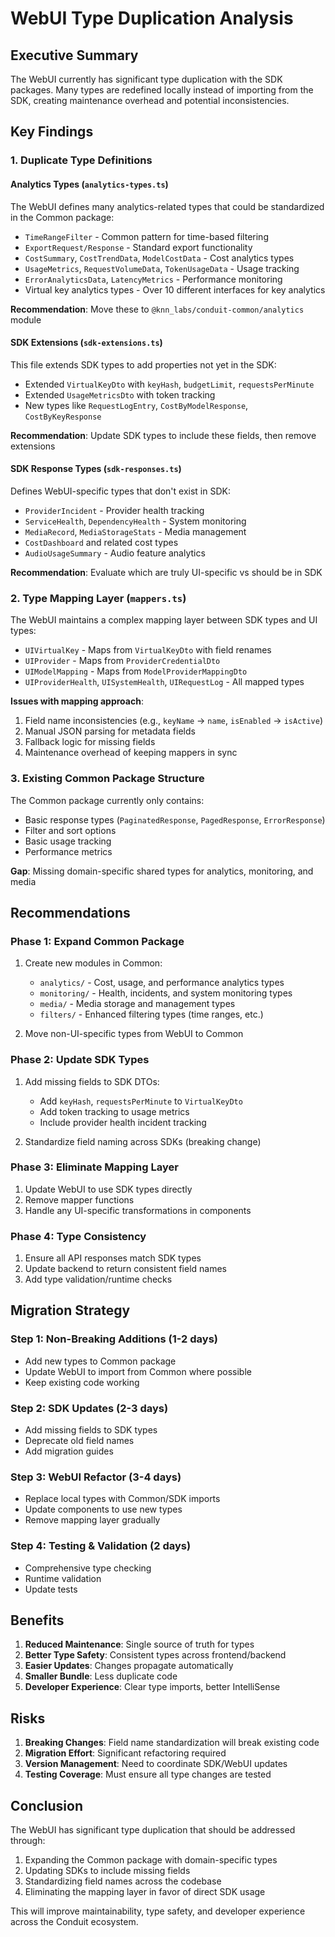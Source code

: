 # WebUI Type Duplication Analysis

## Executive Summary

The WebUI currently has significant type duplication with the SDK packages. Many types are redefined locally instead of importing from the SDK, creating maintenance overhead and potential inconsistencies.

## Key Findings

### 1. Duplicate Type Definitions

#### Analytics Types (`analytics-types.ts`)
The WebUI defines many analytics-related types that could be standardized in the Common package:
- `TimeRangeFilter` - Common pattern for time-based filtering
- `ExportRequest/Response` - Standard export functionality
- `CostSummary`, `CostTrendData`, `ModelCostData` - Cost analytics types
- `UsageMetrics`, `RequestVolumeData`, `TokenUsageData` - Usage tracking
- `ErrorAnalyticsData`, `LatencyMetrics` - Performance monitoring
- Virtual key analytics types - Over 10 different interfaces for key analytics

**Recommendation**: Move these to `@knn_labs/conduit-common/analytics` module

#### SDK Extensions (`sdk-extensions.ts`)
This file extends SDK types to add properties not yet in the SDK:
- Extended `VirtualKeyDto` with `keyHash`, `budgetLimit`, `requestsPerMinute`
- Extended `UsageMetricsDto` with token tracking
- New types like `RequestLogEntry`, `CostByModelResponse`, `CostByKeyResponse`

**Recommendation**: Update SDK types to include these fields, then remove extensions

#### SDK Response Types (`sdk-responses.ts`)
Defines WebUI-specific types that don't exist in SDK:
- `ProviderIncident` - Provider health tracking
- `ServiceHealth`, `DependencyHealth` - System monitoring
- `MediaRecord`, `MediaStorageStats` - Media management
- `CostDashboard` and related cost types
- `AudioUsageSummary` - Audio feature analytics

**Recommendation**: Evaluate which are truly UI-specific vs should be in SDK

### 2. Type Mapping Layer (`mappers.ts`)

The WebUI maintains a complex mapping layer between SDK types and UI types:
- `UIVirtualKey` - Maps from `VirtualKeyDto` with field renames
- `UIProvider` - Maps from `ProviderCredentialDto`
- `UIModelMapping` - Maps from `ModelProviderMappingDto`
- `UIProviderHealth`, `UISystemHealth`, `UIRequestLog` - All mapped types

**Issues with mapping approach**:
1. Field name inconsistencies (e.g., `keyName` → `name`, `isEnabled` → `isActive`)
2. Manual JSON parsing for metadata fields
3. Fallback logic for missing fields
4. Maintenance overhead of keeping mappers in sync

### 3. Existing Common Package Structure

The Common package currently only contains:
- Basic response types (`PaginatedResponse`, `PagedResponse`, `ErrorResponse`)
- Filter and sort options
- Basic usage tracking
- Performance metrics

**Gap**: Missing domain-specific shared types for analytics, monitoring, and media

## Recommendations

### Phase 1: Expand Common Package
1. Create new modules in Common:
   - `analytics/` - Cost, usage, and performance analytics types
   - `monitoring/` - Health, incidents, and system monitoring types
   - `media/` - Media storage and management types
   - `filters/` - Enhanced filtering types (time ranges, etc.)

2. Move non-UI-specific types from WebUI to Common

### Phase 2: Update SDK Types
1. Add missing fields to SDK DTOs:
   - Add `keyHash`, `requestsPerMinute` to `VirtualKeyDto`
   - Add token tracking to usage metrics
   - Include provider health incident tracking

2. Standardize field naming across SDKs (breaking change)

### Phase 3: Eliminate Mapping Layer
1. Update WebUI to use SDK types directly
2. Remove mapper functions
3. Handle any UI-specific transformations in components

### Phase 4: Type Consistency
1. Ensure all API responses match SDK types
2. Update backend to return consistent field names
3. Add type validation/runtime checks

## Migration Strategy

### Step 1: Non-Breaking Additions (1-2 days)
- Add new types to Common package
- Update WebUI to import from Common where possible
- Keep existing code working

### Step 2: SDK Updates (2-3 days)
- Add missing fields to SDK types
- Deprecate old field names
- Add migration guides

### Step 3: WebUI Refactor (3-4 days)
- Replace local types with Common/SDK imports
- Update components to use new types
- Remove mapping layer gradually

### Step 4: Testing & Validation (2 days)
- Comprehensive type checking
- Runtime validation
- Update tests

## Benefits

1. **Reduced Maintenance**: Single source of truth for types
2. **Better Type Safety**: Consistent types across frontend/backend
3. **Easier Updates**: Changes propagate automatically
4. **Smaller Bundle**: Less duplicate code
5. **Developer Experience**: Clear type imports, better IntelliSense

## Risks

1. **Breaking Changes**: Field name standardization will break existing code
2. **Migration Effort**: Significant refactoring required
3. **Version Management**: Need to coordinate SDK/WebUI updates
4. **Testing Coverage**: Must ensure all type changes are tested

## Conclusion

The WebUI has significant type duplication that should be addressed through:
1. Expanding the Common package with domain-specific types
2. Updating SDKs to include missing fields
3. Standardizing field names across the codebase
4. Eliminating the mapping layer in favor of direct SDK usage

This will improve maintainability, type safety, and developer experience across the Conduit ecosystem.